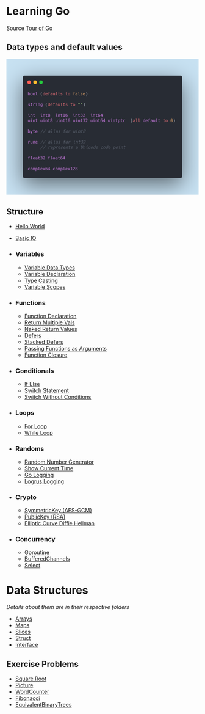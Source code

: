 # Learning Go

Source [Tour of Go](https://tour.golang.org)

## Data types and default values
![Data Types](assets/data_types.png)

## Structure 

- [Hello World](HelloWorld/HelloWorld.go)
- [Basic IO](HelloWorld/BasicIO.go)

- ### Variables 
    - [Variable Data Types](Variables/DataTypes.go)
    - [Variable Declaration](Variables/InitAndShortVarDeclaration.go)
    - [Type Casting](Variables/TypeCasting.go)
    - [Variable Scopes](Variables/Vars.go)

- ### Functions
    - [Function Declaration](Functions/Add.go)
    - [Return Multiple Vals](Functions/Swap.go)
    - [Naked Return Values](Functions/NakedReturnValues.go)
    - [Defers](Functions/Defer.go)
    - [Stacked Defers](Functions/StackedDefers.go)
    - [Passing Functions as Arguments](Functions/PassingFunctionAsArgument.go)
    - [Function Closure](Functions/FunctionClosures.go)

- ### Conditionals
    - [If Else](Conditionals/IfElse.go)
    - [Switch Statement](Conditionals/Switch.go)
    - [Switch Without Conditions](Conditionals/SwitchWithoutConditions.go)
    
- ### Loops
    - [For Loop](Loops/ForLoop.go)
    - [While Loop](Loops/WhileLoop.go)
    
- ### Randoms
    - [Random Number Generator](Randoms/Random.go)
    - [Show Current Time](Randoms/Time.go)
    - [Go Logging](Randoms/BasicLogging.go)
    - [Logrus Logging](Randoms/LogrusLogging.go)
    
- ### Crypto
    - [SymmetricKey (AES-GCM)](Crypto/SymmetricKey)
    - [PublicKey (RSA)](Crypto/PublicKey)
    - [Elliptic Curve Diffie Hellman](Crypto/DiffieHellmanKeyExchangeECC)

- ### Concurrency
    - [Goroutine](Concurrency/Goroutine.go)
    - [BufferedChannels](Concurrency/BufferedChannels.go)
    - [Select](Concurrency/Select.go)

# Data Structures
*Details about them are in their respective folders*
- [Arrays](DataTypes/Array)
- [Maps](DataTypes/Map)
- [Slices](DataTypes/Slice)
- [Struct](DataTypes/Struct)
- [Interface](DataTypes/Interface)

## Exercise Problems
- [Square Root](Exercise/SquareRoot)
- [Picture](Exercise/Pic-Slices)
- [WordCounter](Exercise/WordCount)
- [Fibonacci](Exercise/Fibonacci)
- [EquivalentBinaryTrees](Exercise/EquivalentBinaryTrees)

